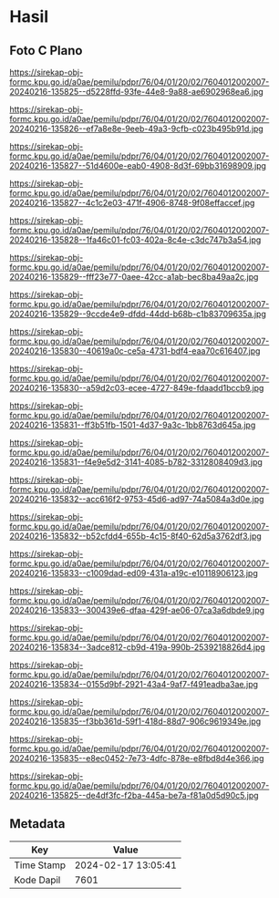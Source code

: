 # Hasil

## Foto C Plano

https://sirekap-obj-formc.kpu.go.id/a0ae/pemilu/pdpr/76/04/01/20/02/7604012002007-20240216-135825--d5228ffd-93fe-44e8-9a88-ae6902968ea6.jpg

https://sirekap-obj-formc.kpu.go.id/a0ae/pemilu/pdpr/76/04/01/20/02/7604012002007-20240216-135826--ef7a8e8e-9eeb-49a3-9cfb-c023b495b91d.jpg

https://sirekap-obj-formc.kpu.go.id/a0ae/pemilu/pdpr/76/04/01/20/02/7604012002007-20240216-135827--51d4600e-eab0-4908-8d3f-69bb31698909.jpg

https://sirekap-obj-formc.kpu.go.id/a0ae/pemilu/pdpr/76/04/01/20/02/7604012002007-20240216-135827--4c1c2e03-471f-4906-8748-9f08effaccef.jpg

https://sirekap-obj-formc.kpu.go.id/a0ae/pemilu/pdpr/76/04/01/20/02/7604012002007-20240216-135828--1fa46c01-fc03-402a-8c4e-c3dc747b3a54.jpg

https://sirekap-obj-formc.kpu.go.id/a0ae/pemilu/pdpr/76/04/01/20/02/7604012002007-20240216-135829--fff23e77-0aee-42cc-a1ab-bec8ba49aa2c.jpg

https://sirekap-obj-formc.kpu.go.id/a0ae/pemilu/pdpr/76/04/01/20/02/7604012002007-20240216-135829--9ccde4e9-dfdd-44dd-b68b-c1b83709635a.jpg

https://sirekap-obj-formc.kpu.go.id/a0ae/pemilu/pdpr/76/04/01/20/02/7604012002007-20240216-135830--40619a0c-ce5a-4731-bdf4-eaa70c616407.jpg

https://sirekap-obj-formc.kpu.go.id/a0ae/pemilu/pdpr/76/04/01/20/02/7604012002007-20240216-135830--a59d2c03-ecee-4727-849e-fdaadd1bccb9.jpg

https://sirekap-obj-formc.kpu.go.id/a0ae/pemilu/pdpr/76/04/01/20/02/7604012002007-20240216-135831--ff3b51fb-1501-4d37-9a3c-1bb8763d645a.jpg

https://sirekap-obj-formc.kpu.go.id/a0ae/pemilu/pdpr/76/04/01/20/02/7604012002007-20240216-135831--f4e9e5d2-3141-4085-b782-3312808409d3.jpg

https://sirekap-obj-formc.kpu.go.id/a0ae/pemilu/pdpr/76/04/01/20/02/7604012002007-20240216-135832--acc616f2-9753-45d6-ad97-74a5084a3d0e.jpg

https://sirekap-obj-formc.kpu.go.id/a0ae/pemilu/pdpr/76/04/01/20/02/7604012002007-20240216-135832--b52cfdd4-655b-4c15-8f40-62d5a3762df3.jpg

https://sirekap-obj-formc.kpu.go.id/a0ae/pemilu/pdpr/76/04/01/20/02/7604012002007-20240216-135833--c1009dad-ed09-431a-a19c-e10118906123.jpg

https://sirekap-obj-formc.kpu.go.id/a0ae/pemilu/pdpr/76/04/01/20/02/7604012002007-20240216-135833--300439e6-dfaa-429f-ae06-07ca3a6dbde9.jpg

https://sirekap-obj-formc.kpu.go.id/a0ae/pemilu/pdpr/76/04/01/20/02/7604012002007-20240216-135834--3adce812-cb9d-419a-990b-2539218826d4.jpg

https://sirekap-obj-formc.kpu.go.id/a0ae/pemilu/pdpr/76/04/01/20/02/7604012002007-20240216-135834--0155d9bf-2921-43a4-9af7-f491eadba3ae.jpg

https://sirekap-obj-formc.kpu.go.id/a0ae/pemilu/pdpr/76/04/01/20/02/7604012002007-20240216-135835--f3bb361d-59f1-418d-88d7-906c9619349e.jpg

https://sirekap-obj-formc.kpu.go.id/a0ae/pemilu/pdpr/76/04/01/20/02/7604012002007-20240216-135835--e8ec0452-7e73-4dfc-878e-e8fbd8d4e366.jpg

https://sirekap-obj-formc.kpu.go.id/a0ae/pemilu/pdpr/76/04/01/20/02/7604012002007-20240216-135825--de4df3fc-f2ba-445a-be7a-f81a0d5d90c5.jpg


## Metadata

| Key        | Value               |
| ---------- | ------------------- |
| Time Stamp | 2024-02-17 13:05:41 |
| Kode Dapil | 7601                |



